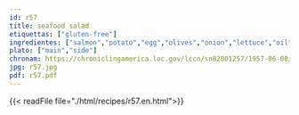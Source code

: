 ```yaml
---
id: r57
title: seafood salad
etiquettas: ["gluten-free"]
ingredientes: ["salmon","potato","egg","olives","onion","lettuce","oil","salt","lemon juice","tomato"]
plato: ["main","side"]
chronam: https://chroniclingamerica.loc.gov/lccn/sn82001257/1957-06-08/ed-1/seq-5/
jpg: r57.jpg
pdf: r57.pdf
---
```


{{< readFile file="./html/recipes/r57.en.html">}}